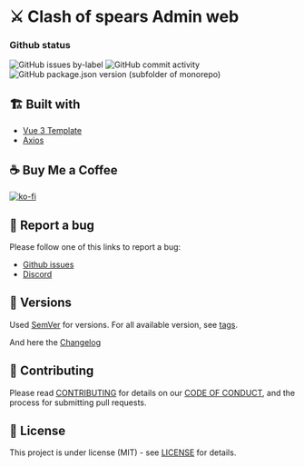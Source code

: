 # ⚔️ Clash of spears Admin web

### Github status

![GitHub issues by-label](https://img.shields.io/github/issues/juananmuxed/clash-of-spears-admin/bug?label=Bugs%20Opened&logo=github) ![GitHub commit activity](https://img.shields.io/github/commit-activity/m/juananmuxed/clash-of-spears-admin?label=Activity&logo=github) ![GitHub package.json version (subfolder of monorepo)](https://img.shields.io/github/package-json/v/juananmuxed/clash-of-spears-admin?label=Version&logo=github)

## 🏗 Built with

- [Vue 3 Template](https://github.com/juananmuxed/vue-m-template)
- [Axios](https://axios-http.com/es/docs/intro)

## ☕️ Buy Me a Coffee

[![ko-fi](https://www.ko-fi.com/img/githubbutton_sm.svg)](https://ko-fi.com/U7U21M2BE)

## 🐛 Report a bug

Please follow one of this links to report a bug:
- [Github issues](https://github.com/juananmuxed/clash-of-spears-admin/issues)
- [Discord](https://discord.gg/88rzwfU)

## 📌 Versions

Used [SemVer](http://semver.org/) for versions. For all available version, see [tags](https://github.com/juananmuxed/clash-of-spears-api/tags).

And here the [Changelog](CHANGELOG.md)

## 🍰 Contributing

Please read [CONTRIBUTING](CONTRIBUTING.md) for details on our [CODE OF CONDUCT](CODE_OF_CONDUCT.md), and the process for submitting pull requests.

## 📄 License

This project is under license (MIT) - see [LICENSE](LICENSE) for details.
